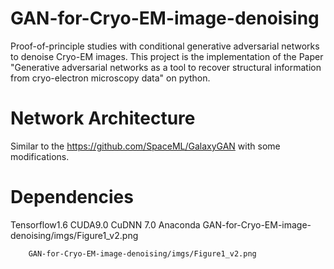 # GAN-for-Cryo-EM-image-denoising
Proof-of-principle studies with conditional generative adversarial networks to denoise Cryo-EM images. This project is the implementation of the Paper "Generative adversarial networks as a tool to recover structural information from cryo-electron microscopy data" on python.
# Network Architecture
Similar to the https://github.com/SpaceML/GalaxyGAN with some modifications. 
# Dependencies
Tensorflow1.6 CUDA9.0 CuDNN 7.0 Anaconda
GAN-for-Cryo-EM-image-denoising/imgs/Figure1_v2.png
      

        GAN-for-Cryo-EM-image-denoising/imgs/Figure1_v2.png
      
